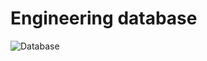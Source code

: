 
# Engineering database 


![Database](https://user-images.githubusercontent.com/42066464/66674900-d115ca00-ec6c-11e9-8361-66ee9494e33b.png)
